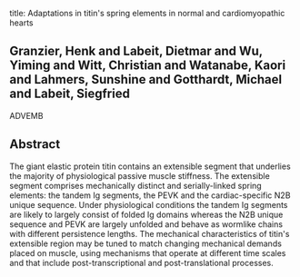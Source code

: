 title: Adaptations in titin's spring elements in normal and cardiomyopathic hearts

## Granzier, Henk and Labeit, Dietmar and Wu, Yiming and Witt, Christian and Watanabe, Kaori and Lahmers, Sunshine and Gotthardt, Michael and Labeit, Siegfried
ADVEMB


## Abstract
The giant elastic protein titin contains an extensible segment that underlies the majority of physiological passive muscle stiffness. The extensible segment comprises mechanically distinct and serially-linked spring elements: the tandem Ig segments, the PEVK and the cardiac-specific N2B unique sequence. Under physiological conditions the tandem Ig segments are likely to largely consist of folded Ig domains whereas the N2B unique sequence and PEVK are largely unfolded and behave as wormlike chains with different persistence lengths. The mechanical characteristics of titin's extensible region may be tuned to match changing mechanical demands placed on muscle, using mechanisms that operate at different time scales and that include post-transcriptional and post-translational processes.

